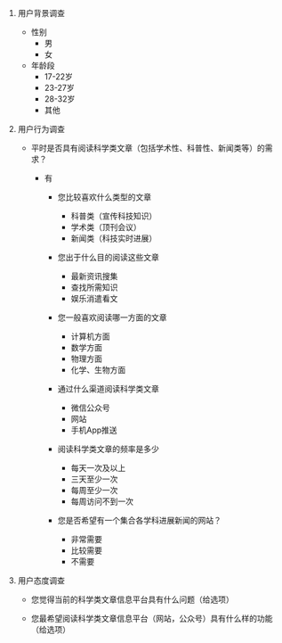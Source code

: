 1. 用户背景调查

   * 性别
     * 男
     * 女
   * 年龄段
     * 17-22岁
     * 23-27岁
     * 28-32岁
     * 其他

2. 用户行为调查

   * 平时是否具有阅读科学类文章（包括学术性、科普性、新闻类等）的需求？

     * 有

       * 您比较喜欢什么类型的文章
         * 科普类（宣传科技知识）
         * 学术类（顶刊会议）
         * 新闻类（科技实时进展）

       * 您出于什么目的阅读这些文章

         * 最新资讯搜集
         * 查找所需知识
         * 娱乐消遣看文

       * 您一般喜欢阅读哪一方面的文章

         * 计算机方面
         * 数学方面
         * 物理方面
         * 化学、生物方面

       * 通过什么渠道阅读科学类文章
         * 微信公众号
         * 网站
         * 手机App推送
       * 阅读科学类文章的频率是多少
         * 每天一次及以上
         * 三天至少一次
         * 每周至少一次
         * 每周访问不到一次
       * 您是否希望有一个集合各学科进展新闻的网站？
         * 非常需要
         * 比较需要
         * 不需要

3. 用户态度调查

   * 您觉得当前的科学类文章信息平台具有什么问题（给选项）

   * 您最希望阅读科学类文章信息平台（网站，公众号）具有什么样的功能（给选项）

   
